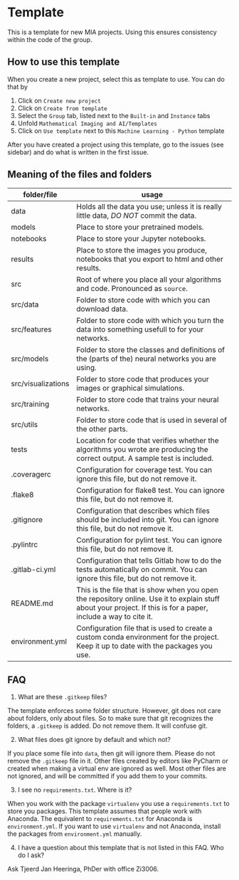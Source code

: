 # Template

This is a template for new MIA projects. Using this ensures consistency within the code of the group.

## How to use this template

When you create a new project, select this as template to use. You can do that by
 1. Click on `Create new project`  
 2. Click on `Create from template`
 3. Select the `Group` tab, listed next to the `Built-in` and `Instance` tabs
 4. Unfold `Mathematical Imaging and AI/Templates` 
 5. Click on `Use template` next to this `Machine Learning - Python` template

After you have created a project using this template, go to the issues (see sidebar) and do what is written in the first issue.

## Meaning of the files and folders

| folder/file     | usage |
| ---             | ---   |
| data            | Holds all the data you use; unless it is really little data, *DO NOT* commit the data.
| models          | Place to store your pretrained models.
| notebooks       | Place to store your Jupyter notebooks.
| results         | Place to store the images you produce, notebooks that you export to html and other results.
| src             | Root of where you place all your algorithms and code. Pronounced as `source`.
| src/data        | Folder to store code with which you can download data.
| src/features    | Folder to store code with which you turn the data into something usefull to for your networks.
| src/models      | Folder to store the classes and definitions of the (parts of the) neural networks you are using.
| src/visualizations | Folder to store code that produces your images or graphical simulations.
| src/training    | Folder to store code that trains your neural networks.
| src/utils       | Folder to store code that is used in several of the other parts.
| tests           | Location for code that verifies whether the algorithms you wrote are producing the correct output. A sample test is included.
| .coveragerc     | Configuration for coverage test. You can ignore this file, but do not remove it.
| .flake8         | Configuration for flake8 test. You can ignore this file, but do not remove it.
| .gitignore      | Configuration that describes which files should be included into git. You can ignore this file, but do not remove it.
| .pylintrc       | Configuration for pylint test. You can ignore this file, but do not remove it.
| .gitlab-ci.yml  | Configuration that tells Gitlab how to do the tests automatically on commit. You can ignore this file, but do not remove it.
| README.md       | This is the file that is show when you open the repository online. Use it to explain stuff about your project. If this is for a paper, include a way to cite it.
| environment.yml | Configuration file that is used to create a custom conda environment for the project. Keep it up to date with the packages you use.


## FAQ
 1. What are these `.gitkeep` files?

The template enforces some folder structure. However, git does not care about folders, only about files. So to make sure that git recognizes the folders, a `.gitkeep` is added. Do not remove them. It will confuse git.

 2. What files does git ignore by default and which not?

If you place some file into `data`, then git will ignore them. Please do not remove the `.gitkeep` file in it. Other files created by editors like PyCharm or created when making a virtual env are ignored as well. Most other files are not ignored, and will be committed if you add them to your commits. 

 3. I see no `requirements.txt`. Where is it?

When you work with the package `virtualenv` you use a `requirements.txt` to store you packages. This template assumes that people work with Anaconda. The equivalent to `requirements.txt` for Anaconda is `environment.yml`. If you want to use `virtualenv` and not Anaconda, install the packages from `environment.yml` manually.

 4. I have a question about this template that is not listed in this FAQ. Who do I ask?
 
Ask Tjeerd Jan Heeringa, PhDer with office Zi3006.

